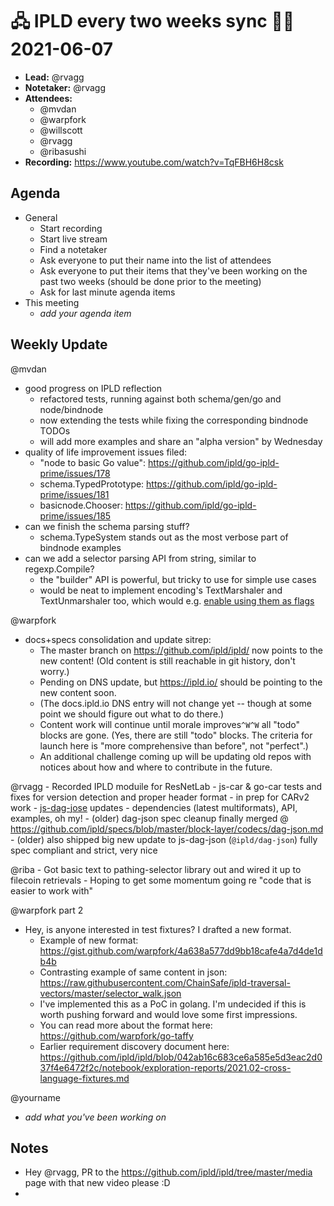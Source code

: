 # 🖧 IPLD every two weeks sync 🙌🏽 2021-06-07

- **Lead:** @rvagg
- **Notetaker:** @rvagg
- **Attendees:**
  - @mvdan
  - @warpfork
  - @willscott
  - @rvagg 
  - @ribasushi
- **Recording:** https://www.youtube.com/watch?v=TqFBH6H8csk


## Agenda

- General
  - Start recording
  - Start live stream
  - Find a notetaker
  - Ask everyone to put their name into the list of attendees
  - Ask everyone to put their items that they've been working on the past two weeks (should be done prior to the meeting)
  - Ask for last minute agenda items
- This meeting
  - _add your agenda item_


## Weekly Update

@mvdan 
 - good progress on IPLD reflection
     - refactored tests, running against both schema/gen/go and node/bindnode
     - now extending the tests while fixing the corresponding bindnode TODOs
     - will add more examples and share an "alpha version" by Wednesday
 - quality of life improvement issues filed:
     - "node to basic Go value": https://github.com/ipld/go-ipld-prime/issues/178
     - schema.TypedPrototype: https://github.com/ipld/go-ipld-prime/issues/181
     - basicnode.Chooser: https://github.com/ipld/go-ipld-prime/issues/185
 - can we finish the schema parsing stuff?
     - schema.TypeSystem stands out as the most verbose part of bindnode examples
 - can we add a selector parsing API from string, similar to regexp.Compile?
     - the "builder" API is powerful, but tricky to use for simple use cases
     - would be neat to implement encoding's TextMarshaler and TextUnmarshaler too, which would e.g. [enable using them as flags](https://github.com/golang/go/issues/45754)

@warpfork
- docs+specs consolidation and update sitrep:
	- The master branch on https://github.com/ipld/ipld/ now points to the new content!  (Old content is still reachable in git history, don't worry.)
	- Pending on DNS update, but https://ipld.io/ should be pointing to the new content soon.
	- (The docs.ipld.io DNS entry will not change yet -- though at some point we should figure out what to do there.)
	- Content work will continue until morale improves`^W^W` all "todo" blocks are gone.  (Yes, there are still "todo" blocks.  The criteria for launch here is "more comprehensive than before", not "perfect".)
	- An additional challenge coming up will be updating old repos with notices about how and where to contribute in the future.

@rvagg 
    - Recorded IPLD moduile for ResNetLab
    - js-car & go-car tests and fixes for version detection and proper header format - in prep for CARv2 work
    - [js-dag-jose](https://github.com/ceramicnetwork/js-dag-jose/) updates - dependencies (latest multiformats), API, examples, oh my!
    - (older) dag-json spec cleanup finally merged @ https://github.com/ipld/specs/blob/master/block-layer/codecs/dag-json.md
    - (older) also shipped big new update to js-dag-json (`@ipld/dag-json`) fully spec compliant and strict, very nice
    
@riba
    - Got basic text to pathing-selector library out and wired it up to filecoin retrievals
        - Hoping to get some momentum going re "code that is easier to work with"

@warpfork part 2
- Hey, is anyone interested in test fixtures?  I drafted a new format.
	- Example of new format: https://gist.github.com/warpfork/4a638a577dd9bb18cafe4a7d4de1db4b
	- Contrasting example of same content in json: https://raw.githubusercontent.com/ChainSafe/ipld-traversal-vectors/master/selector_walk.json
	- I've implemented this as a PoC in golang.  I'm undecided if this is worth pushing forward and would love some first impressions.
	- You can read more about the format here: https://github.com/warpfork/go-taffy
	- Earlier requirement discovery document here: https://github.com/ipld/ipld/blob/042ab16c683ce6a585e5d3eac2d037f4e6472f2c/notebook/exploration-reports/2021.02-cross-language-fixtures.md

@yourname
 - _add what you've been working on_


## Notes

<!-- After each call, the notetaker submits a PR to https://github.com/ipld/team-mgmt to store the notes on the meeting-notes folder -->

- Hey @rvagg, PR to the https://github.com/ipld/ipld/tree/master/media page with that new video please :D
- 
